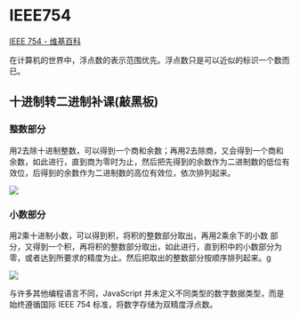 # IEEE754


[IEEE 754 - 维基百科](https://zh.wikipedia.org/wiki/IEEE_754)   

在计算机的世界中，浮点数的表示范围优先。浮点数只是可以近似的标识一个数而已。

## 十进制转二进制补课(敲黑板)

### 整数部分

用2去除十进制整数，可以得到一个商和余数；再用2去除商，又会得到一个商和余数，如此进行，直到商为零时为止，然后把先得到的余数作为二进制数的低位有效位，后得到的余数作为二进制数的高位有效位，依次排列起来。


![](https://www.runoob.com/wp-content/uploads/2018/11/210-2.png)

### 小数部分    

用2乘十进制小数，可以得到积，将积的整数部分取出，再用2乘余下的小数 部分，又得到一个积，再将积的整数部分取出，如此进行，直到积中的小数部分为零，或者达到所要求的精度为止。然后把取出的整数部分按顺序排列起来。g

![](https://www.runoob.com/wp-content/uploads/2018/11/210-3.png)



与许多其他编程语言不同，JavaScript 并未定义不同类型的数字数据类型，而是始终遵循国际 IEEE 754 标准，将数字存储为双精度浮点数。


